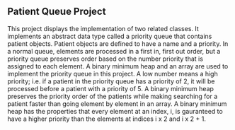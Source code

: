 Patient Queue Project
----------------------

This project displays the implementation of two related classes. It implements an abstract data type called a priority queue that contains patient objects. Patient objects are defined to have a name and a priority. In a normal queue, elements are processed in a first in, first out order, but a priority queue preserves order based on the number priority that is assigned to each element. A binary minimum heap and an array are used to implement the priority queue in this project. A low number means a high priority; i.e. if a patient in the priority queue has a priority of 2, it will be processed before a patient with a priority of 5. A binary minimum heap preserves the priority order of the patients while making searching for a patient faster than going element by element in an array. A binary minimum heap has the properties that every element at an index, i, is gauranteed to have a higher priority than the elements at indices i x 2 and i x 2 + 1.



